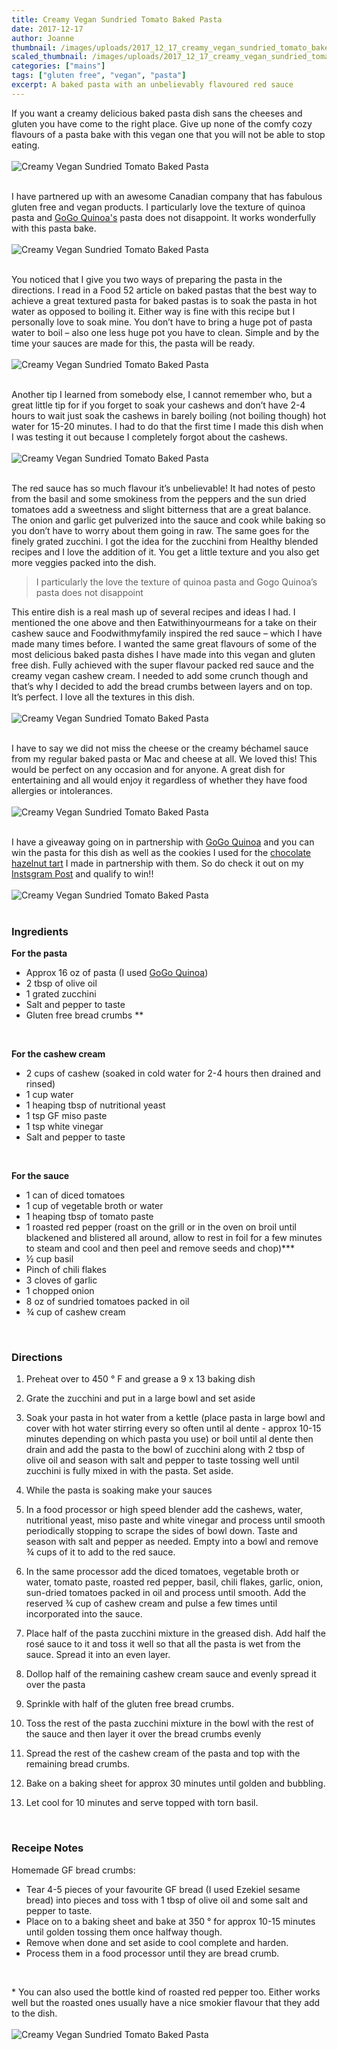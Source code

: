 ```yaml
---
title: Creamy Vegan Sundried Tomato Baked Pasta
date: 2017-12-17
author: Joanne
thumbnail: /images/uploads/2017_12_17_creamy_vegan_sundried_tomato_baked_pasta_1.jpg
scaled_thumbnail: /images/uploads/2017_12_17_creamy_vegan_sundried_tomato_baked_pasta_0.jpg
categories: ["mains"]
tags: ["gluten free", "vegan", "pasta"]
excerpt: A baked pasta with an unbelievably flavoured red sauce
---
```


If you want a creamy delicious baked pasta dish sans the cheeses and gluten you have come to the right place.  Give up none of the comfy cozy flavours of a pasta bake with this vegan one that you will not be able to stop eating.
<br>
<br>
![Creamy Vegan Sundried Tomato Baked Pasta](/images/uploads/2017_12_17_creamy_vegan_sundried_tomato_baked_pasta_2.jpg)
<br>
<br>

I have partnered up with an awesome Canadian company that has fabulous gluten free and vegan products. I particularly love the texture of quinoa pasta and [GoGo Quinoa's](https://www.gogoquinoa.com/products/fusilli-quinoa/) pasta does not disappoint. It works wonderfully with this pasta bake.
<br>
<br>
![Creamy Vegan Sundried Tomato Baked Pasta](/images/uploads/2017_12_17_creamy_vegan_sundried_tomato_baked_pasta_3.jpg)
<br>
<br>

You noticed that I give you two ways of preparing the pasta in the directions.  I read in a Food 52 article on baked pastas that the best way to achieve a great textured pasta for baked pastas is to soak the pasta in hot water as opposed to boiling it. Either way is fine with this recipe but I personally love to soak mine. You don’t have to bring a huge pot of pasta water to boil – also one less huge pot you have to clean. Simple and by the time your sauces are made for this, the pasta will be ready.
<br>
<br>
![Creamy Vegan Sundried Tomato Baked Pasta](/images/uploads/2017_12_17_creamy_vegan_sundried_tomato_baked_pasta_4.jpg)
<br>
<br>

Another tip I learned from somebody else, I cannot remember who, but a great little tip for if you forget to soak your cashews and don’t have 2-4 hours to wait just soak the cashews in barely boiling (not boiling though) hot water for 15-20 minutes. I had to do that the first time I made this dish when I was testing it out because I completely forgot about the cashews.
<br>
<br>
![Creamy Vegan Sundried Tomato Baked Pasta](/images/uploads/2017_12_17_creamy_vegan_sundried_tomato_baked_pasta_5.jpg)
<br>
<br>

The red sauce has so much flavour it’s unbelievable! It had notes of pesto from the basil and some smokiness from the peppers and the sun dried tomatoes add a sweetness and slight bitterness that are a great balance. The onion and garlic get pulverized into the sauce and cook while baking so you don’t have to worry about them going in raw. The same goes for the finely grated zucchini.  I got the idea for the zucchini from Healthy blended recipes and I love the addition of it. You get a little texture and you also get more veggies packed into the dish.

> I particularly the love the texture of quinoa pasta and Gogo Quinoa’s pasta does not disappoint

This entire dish is a real mash up of several recipes and ideas I had. I mentioned the one above and then Eatwithinyourmeans for a take on their cashew sauce and Foodwithmyfamily inspired the red sauce – which I have made many times before.  I wanted the same great flavours of some of the most delicious baked pasta dishes I have made into this vegan and gluten free dish. Fully achieved with the super flavour packed red sauce and the creamy vegan cashew cream. I needed to add some crunch though and that’s why I decided to add the bread crumbs between layers and on top.  It’s perfect. I love all the textures in this dish.
<br>
<br>
![Creamy Vegan Sundried Tomato Baked Pasta](/images/uploads/2017_12_17_creamy_vegan_sundried_tomato_baked_pasta_7.jpg)
<br>
<br>

I have to say we did not miss the cheese or the creamy béchamel sauce from my regular baked pasta or Mac and cheese at all. We loved this! This would be perfect on any occasion and for anyone. A great dish for entertaining and all would enjoy it regardless of whether they have food allergies or intolerances.
<br>
<br>
![Creamy Vegan Sundried Tomato Baked Pasta](/images/uploads/2017_12_17_creamy_vegan_sundried_tomato_baked_pasta_8.jpg)
<br>
<br>

I have a giveaway going on in partnership with [GoGo Quinoa](https://www.gogoquinoa.com/products/fusilli-quinoa/) and you can win the pasta for this dish as well as the cookies I used for the [chocolate hazelnut tart](https://www.oliveandmango.com/dark-and-rich-vegan-chocolate-hazelnut-tart/) I made in partnership with them. So do check it out on my [Instsgram Post](https://www.instagram.com/p/Bc0HWLmlGvO/?taken-by=theoliveandmango) and qualify to win!!
<br>
<br>
![Creamy Vegan Sundried Tomato Baked Pasta](/images/uploads/2017_12_17_creamy_vegan_sundried_tomato_baked_pasta_9.jpg)
<br>
<br>

### Ingredients

**For the pasta**

* Approx 16 oz of pasta (I used <span class="highlight">[GoGo Quinoa](https://www.gogoquinoa.com/products/fusilli-quinoa/)</span>)
* 2 tbsp of olive oil
* 1 grated zucchini
* Salt and pepper to taste
* Gluten free bread crumbs **
<br>

**For the cashew cream**

* 2 cups of cashew (soaked in cold water for 2-4 hours then drained and rinsed)
* 1 cup water
* 1 heaping tbsp of nutritional yeast
* 1 tsp GF miso paste
* 1 tsp white vinegar
* Salt and pepper to taste
<br>

**For the sauce**

* 1 can of diced tomatoes
* 1 cup of vegetable broth or water
* 1 heaping tbsp of tomato paste
* 1 roasted red pepper (roast on the grill or in the oven on broil until blackened and blistered all around, allow to rest in foil for a few minutes to steam and cool and then peel and remove seeds and chop)***
* &frac12; cup basil
* Pinch of chili flakes
* 3 cloves of garlic
* 1 chopped onion
* 8 oz of sundried tomatoes packed in oil
* &frac34; cup of cashew cream
<br>

### Directions

1. Preheat over to 450 &deg; F and grease a 9 x 13 baking dish

1. Grate the zucchini and put in a large bowl and set aside

1. Soak your pasta in hot water from a kettle (place pasta in large bowl and cover with hot water stirring every so often until al dente - approx 10-15 minutes depending on which pasta you use) or boil until al dente then drain and add the pasta to the bowl of zucchini along with 2 tbsp of olive oil and season with salt and pepper to taste tossing well until zucchini is fully mixed in with the pasta. Set aside.

1. While the pasta is soaking make your sauces

1. In a food processor or high speed blender add the cashews, water, nutritional yeast, miso paste and white vinegar and process until smooth periodically stopping to scrape the sides of bowl down.  Taste and season with salt and pepper as needed. Empty into a bowl and remove &frac34; cups of it to add to the red sauce.

1. In the same processor add the diced tomatoes, vegetable broth or water, tomato paste, roasted red pepper, basil, chili flakes, garlic, onion, sun-dried tomatoes packed in oil and process until smooth.  Add the reserved &frac34; cup of cashew cream and pulse a few times until incorporated into the sauce.

1. Place half of the pasta zucchini mixture in the greased dish.  Add half the rosé sauce to it and toss it well so that all the pasta is wet from the sauce. Spread it into an even layer.

1. Dollop half of the remaining cashew cream sauce and evenly spread it over the pasta

1. Sprinkle with half of the gluten free bread crumbs.

1. Toss the rest of the pasta zucchini mixture in the bowl with the rest of the sauce and then layer it over the bread crumbs evenly

1. Spread the rest of the cashew cream of the pasta and top with the remaining bread crumbs.

1. Bake on a baking sheet for approx 30 minutes until golden and bubbling.

1. Let cool for 10 minutes and serve topped with torn basil.
<br>

### Receipe Notes

Homemade GF bread crumbs:

* Tear 4-5 pieces of your favourite GF bread (I used Ezekiel sesame bread) into pieces and toss with 1 tbsp of olive oil and some salt and pepper to taste.
* Place on to a baking sheet and bake at 350 &deg; for approx 10-15 minutes until golden tossing them once halfway though.  
* Remove when done and set aside to cool complete and harden.
* Process them in a food processor until they are bread crumb.
<br>

\* You can also used the bottle kind of roasted red pepper too. Either works well but the roasted ones usually have a nice smokier flavour that they add to the dish.
<br>
<br>
![Creamy Vegan Sundried Tomato Baked Pasta](/images/uploads/2017_12_17_creamy_vegan_sundried_tomato_baked_pasta_10.jpg)
